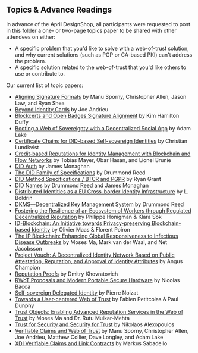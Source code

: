 ## Topics & Advance Readings

In advance of the April DesignShop, all participants were requested to post in this folder a one- or two-page topics paper to be shared with other attendees on either:

* A specific problem that you'd like to solve with a web-of-trust solution, and why current solutions (such as PGP or CA-based PKI) can't address the problem.
*  A specific solution related to the web-of-trust that you'd like others to use or contribute to.

Our current list of topic papers:

   * [Aligning Signature Formats](SignatureFormatAlignment.md) by Manu Sporny, Christopher Allen, Jason Law, and Ryan Shea
   * [Beyond Identity Cards](Beyond-Identity-Cards.pdf) by Joe Andrieu
   * [Blockcerts and Open Badges Signature Alignment](BlockcertsAlignment.md) by Kim Hamilton Duffy
   * [Booting a Web of Sovereignty with a Decentralized Social App](Booting-a-Web-of-Sovereignty-with-a-Decentralized-Social-App.md) by Adam Lake
   * [Certificate Chains for DID-based Self-sovereign Identities](certificate_chains_dids.md) by Christian Lundkvist
   * [Credit-based Reputations for Identity Management with Blockchain and Flow Networks](Credit-based-Reputations-for-Identity-Management.md) by Tobias Mayer, Obar Hasan, and Lionel Brunie
   * [DID Auth](did-auth.md) by James Monaghan
   * [The DID Family of Specifications](did-family-of-specifications.md) by Drummond Reed
   * [DID Method Specifications / BTCR and PGPR](did-methods-btcr-pgpr.md) by Ryan Grant
   * [DID Names](did-names.md) by Drummond Reed and James Monaghan
   * [Distributed Identities as a EU Cross-border Identity Infrastructure](Levrage_EU_identities.md) by L. Boldrin
   * [DKMS—Decentralized Key Management System](dkms-decentralized-key-mgmt-system.md) by Drummond Reed
   * [Fostering the Resilience of an Ecosystem of Workers through Regulated Decentralized Reputation](Fostering-resilience.md) by Philippe Honigman & Klara Sok
   * [ID-Blockchain: An Initiative towards Privacy-preserving Blockchain-based Identity](id-blockchain.md) by Olivier Maas & Florent Poiron
   * [The IP Blockchain: Enhancing Global Responsiveness to Infectious Disease Outbreaks](RWoT_IPblockchain.md) by Moses Ma, Mark van der Waal, and Net Jacobsson
   * [Project Vouch: A Decentralized Identity Network Based on Public Attestation, Reputation, and Approval of Identity Attributes](ProjectVouch_Peer-attestation-and-reputation-based-identity.md) by Angus Champion
   * [Reputation Proofs](rep-proofs.md) by Dmitry Khovratovich
   * [RWoT Proposals and Modern Portable Secure Hardware](RWoT_proposals_and_modern_portable_secure_hardware.md) by Nicolas Bacca
   * [Self-sovereign Delegated Identity](170418_IDEAS_Paper.pdf) by Pierre Noizat
   * [Towards a User-centered Web of Trust](Towards-a-user-centered-web-of-trust.md) by Fabien Petitcolas & Paul Dunphy
   * [Trust Objects: Enabling Advanced Reputation Services in the Web of Trust](trust-objects.pdf) by Moses Ma and Dr. Rutu Mulkar-Mehta
   * [Trust for Security and Security for Trust](topic_alexopoulos.md) by Nikolaos Alexopoulos
   * [Verifiable Claims and Web of Trust](WoTVerifiableClaims.md) by Manu Sporny, Christopher Allen, Joe Andrieu, Matthew Collier, Dave Longley, and Adam Lake
   * [XDI Verifiable Claims and Link Contracts](xdi-verifiable-claims-link-contracts.md) by Markus Sabadello
